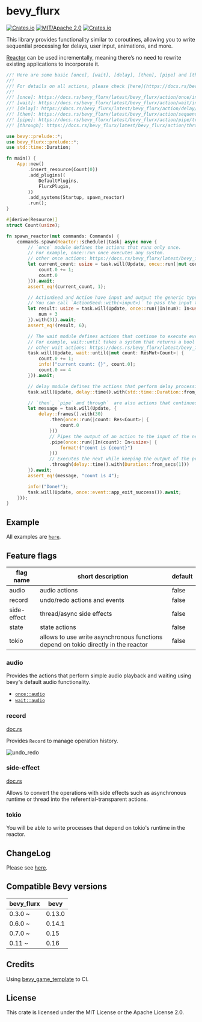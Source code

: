 # bevy_flurx

[![Crates.io](https://img.shields.io/crates/v/bevy_flurx.svg)](https://crates.io/crates/bevy_flurx)
[![MIT/Apache 2.0](https://img.shields.io/badge/license-MIT%2FApache-blue.svg)](https://github.com/not-elm/bevy_flurx#license)
[![Crates.io](https://img.shields.io/crates/d/bevy_flurx.svg)](https://crates.io/crates/bevy_flurx)

This library provides functionality similar to coroutines, allowing you to write sequential processing for delays, user input, animations, and more.

[Reactor](https://docs.rs/bevy_flurx/latest/bevy_flurx/prelude/struct.Reactor.html) can be used incrementally, meaning there’s no need to rewrite existing applications to incorporate it.

```rust
//! Here are some basic [once], [wait], [delay], [then], [pipe] and [through] actions.
//!
//! For details on all actions, please check [here](https://docs.rs/bevy_flurx/latest/bevy_flurx/action/index.html).
//!
//! [once]: https://docs.rs/bevy_flurx/latest/bevy_flurx/action/once/index.html
//! [wait]: https://docs.rs/bevy_flurx/latest/bevy_flurx/action/wait/index.html
//! [delay]: https://docs.rs/bevy_flurx/latest/bevy_flurx/action/delay/index.html
//! [then]: https://docs.rs/bevy_flurx/latest/bevy_flurx/action/sequence/trait.Then.html#tymethod.then
//! [pipe]: https://docs.rs/bevy_flurx/latest/bevy_flurx/action/pipe/trait.Pipe.html#tymethod.pipe
//! [through]: https://docs.rs/bevy_flurx/latest/bevy_flurx/action/through/fn.through.html

use bevy::prelude::*;
use bevy_flurx::prelude::*;
use std::time::Duration;

fn main() {
    App::new()
        .insert_resource(Count(0))
        .add_plugins((
            DefaultPlugins,
            FlurxPlugin,
        ))
        .add_systems(Startup, spawn_reactor)
        .run();
}

#[derive(Resource)]
struct Count(usize);

fn spawn_reactor(mut commands: Commands) {
    commands.spawn(Reactor::schedule(|task| async move {
        // `once` module defines the actions that runs only once.
        // For example, once::run once executes any system.
        // other once actions: https://docs.rs/bevy_flurx/latest/bevy_flurx/action/once/index.html
        let current_count: usize = task.will(Update, once::run(|mut count: ResMut<Count>| {
            count.0 += 1;
            count.0
        })).await;
        assert_eq!(current_count, 1);

        // ActionSeed and Action have input and output the generic types.
        // You can call `ActionSeed::with(<input>)` to pass the input to action seed.
        let result: usize = task.will(Update, once::run(|In(num): In<usize>| {
            num + 3
        }).with(3)).await;
        assert_eq!(result, 6);

        // The wait module defines actions that continue to execute every frame according to specified conditions.
        // For example, wait::until takes a system that returns a bool value and continues to execute it until it returns true.
        // other wait actions: https://docs.rs/bevy_flurx/latest/bevy_flurx/action/wait/index.html
        task.will(Update, wait::until(|mut count: ResMut<Count>| {
            count.0 += 1;
            info!("current count: {}", count.0);
            count.0 == 4
        })).await;

        // delay module defines the actions that perform delay processing.
        task.will(Update, delay::time().with(std::time::Duration::from_secs(1))).await;

        // `then`, `pipe` and through`  are also actions that continues to execute another action.
        let message = task.will(Update, {
            delay::frames().with(30)
                .then(once::run(|count: Res<Count>| {
                    count.0
                }))
                // Pipes the output of an action to the input of the next action.
                .pipe(once::run(|In(count): In<usize>| {
                    format!("count is {count}")
                }))
                // Executes the next while keeping the output of the previous action.
                .through(delay::time().with(Duration::from_secs(1)))
        }).await;
        assert_eq!(message, "count is 4");

        info!("Done!");
        task.will(Update, once::event::app_exit_success()).await;
    }));
}
```

## Example

All examples are [`here`](./examples).

## Feature flags

| flag name   | short description                                                                  | default |
|-------------|------------------------------------------------------------------------------------|---------|
| audio       | audio actions                                                                      | false   |
| record      | undo/redo actions and events                                                       | false   | 
| side-effect | thread/async side effects                                                          | false   |
| state       | state actions                                                                      | false   | 
| tokio       | allows to use write asynchronous functions depend on tokio directly in the reactor | false   | 

### audio

Provides the actions that perform simple audio playback and waiting using bevy's default audio functionality.

- [`once::audio`](https://docs.rs/bevy_flurx/latest/bevy_flurx/action/once/audio)
- [`wait::audio`](https://docs.rs/bevy_flurx/latest/bevy_flurx/action/wait/audio)

### record

[doc.rs](https://docs.rs/bevy_flurx/latest/bevy_flurx/action/record/index.html)

Provides `Record` to manage operation history.

![undo_redo](examples/undo_redo.gif)

### side-effect

[doc.rs](https://docs.rs/bevy_flurx/latest/bevy_flurx/action/effect/index.html)

Allows to convert the operations with side effects such as asynchronous runtime or thread into the
referential-transparent actions.

### tokio

You will be able to write processes that depend on tokio's runtime in the reactor.

## ChangeLog

Please see [here](https://github.com/not-elm/bevy_flurx/blob/main/CHANGELOG.md).

## Compatible Bevy versions

| bevy_flurx | bevy   |
|------------|--------|
| 0.3.0 ~    | 0.13.0 |
| 0.6.0 ~    | 0.14.1 | 
| 0.7.0 ~    | 0.15   | 
| 0.11 ~     | 0.16   |

## Credits

Using [bevy_game_template](https://github.com/NiklasEi/bevy_game_template) to CI.

## License

This crate is licensed under the MIT License or the Apache License 2.0.

